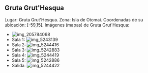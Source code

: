 ## Gruta Grut'Hesqua
Lugar: Gruta Grut'Hesqua.
Zona: Isla de Otomai.
Coordenadas de su ubicación: [-59,15].
Imágenes (mapas) de Gruta Grut'Hesqua:
- ![img_205784068](https://media.discordapp.net/attachments/1115311447145193482/1115347752650551336/205784068.jpg)
- Sala 1: ![img_5243139](https://media.discordapp.net/attachments/1115311447145193482/1115356671447932958/5243139.jpg)
- Sala 2: ![img_5244416](https://media.discordapp.net/attachments/1115311447145193482/1115356675126337698/5244416.jpg)
- Sala 3: ![img_5242883](https://media.discordapp.net/attachments/1115311447145193482/1115356666544791603/5242883.jpg)
- Sala 4: ![img_5244419](https://media.discordapp.net/attachments/1115311447145193482/1115356676648869908/5244419.jpg)
- Sala 5: ![img_5242886](https://media.discordapp.net/attachments/1115311447145193482/1115356669870882978/5242886.jpg)
- Salida: ![img_5244422](https://media.discordapp.net/attachments/1115311447145193482/1115356678087508010/5244422.jpg)